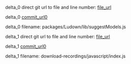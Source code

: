 delta_0 direct git url to file and line number: [file_url](https://www.github.com/microsoft/botbuilder-tools/commit/cbfd0c6295e1faef16cd7659747c0f3837bf50e9/#diff-b7332c991e230b174c7e6149cabb9205ab35a4aa885890112759ecb4f6f31ec7L178)

delta_0 [commit_url0](https://www.github.com/microsoft/botbuilder-tools/commit/cbfd0c6295e1faef16cd7659747c0f3837bf50e9)

delta_0 filename: packages/Ludown/lib/suggestModels.js



delta_1 direct git url to file and line number: [file_url](https://www.github.com/MyPureCloud/developercenter-tutorials/commit/b1d9b348b5af36f5a1de2d71861cd171f0688e46/#diff-cffaaf0397261c5a177e21ffd9dabbbee83b39b7516dff5318ac16af09b10530L53)

delta_1 [commit_url0](https://www.github.com/MyPureCloud/developercenter-tutorials/commit/b1d9b348b5af36f5a1de2d71861cd171f0688e46)

delta_1 filename: download-recordings/javascript/index.js



